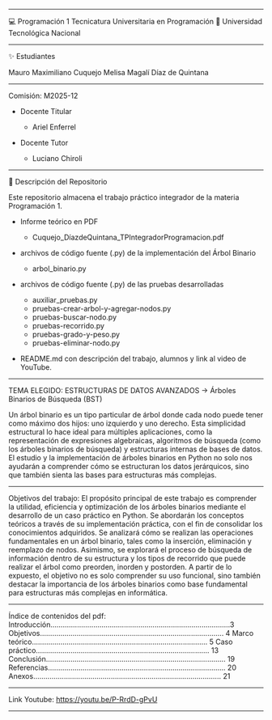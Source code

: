 __________________________________________________________________________________________________________________________________________________________________________________________________________________________________________________________________________________
💻 Programación 1
Tecnicatura Universitaria en Programación
📍 Universidad Tecnológica Nacional
__________________________________________________________________________________________________________________________________________________________________________________________________________________________________________________________________________________
✨ Estudiantes

Mauro Maximiliano Cuquejo
Melisa Magalí Díaz de Quintana
__________________________________________________________________________________________________________________________________________________________________________________________________________________________________________________________________________________
Comisión: M2025-12

- Docente Titular
    * Ariel Enferrel

- Docente Tutor
    * Luciano Chiroli
__________________________________________________________________________________________________________________________________________________________________________________________________________________________________________________________________________________
📂 Descripción del Repositorio

Este repositorio almacena el trabajo práctico integrador de la materia Programación 1.
- Informe teórico en PDF
    * Cuquejo_DíazdeQuintana_TPIntegradorProgramacion.pdf

- archivos de código fuente (.py) de la implementación del Árbol Binario
    * arbol_binario.py

- archivos de código fuente (.py) de las pruebas desarrolladas
    * auxiliar_pruebas.py
    * pruebas-crear-arbol-y-agregar-nodos.py
    * pruebas-buscar-nodo.py
    * pruebas-recorrido.py
    * pruebas-grado-y-peso.py
    * pruebas-eliminar-nodo.py

- README.md con descripción del trabajo, alumnos y link al video de YouTube.
__________________________________________________________________________________________________________________________________________________________________________________________________________________________________________________________________________________
TEMA ELEGIDO: ESTRUCTURAS DE DATOS AVANZADOS -> Árboles Binarios de Búsqueda (BST)

Un árbol binario es un tipo particular de árbol donde cada nodo puede tener como máximo dos hijos: uno izquierdo y uno derecho. Esta simplicidad estructural lo hace ideal para múltiples aplicaciones, como la representación de expresiones algebraicas, algoritmos de búsqueda (como los árboles binarios de búsqueda) y estructuras internas de bases de datos.
El estudio y la implementación de árboles binarios en Python no solo nos ayudarán a comprender cómo se estructuran los datos jerárquicos, sino que también sienta las bases para estructuras más complejas.
__________________________________________________________________________________________________________________________________________________________________________________________________________________________________________________________________________________

Objetivos del trabajo:
El propósito principal de este trabajo es comprender la utilidad, eficiencia y optimización de los árboles binarios mediante el desarrollo de un caso práctico en Python. Se abordarán los conceptos teóricos a través de su implementación práctica, con el fin de consolidar los conocimientos adquiridos.
Se analizará cómo se realizan las operaciones fundamentales en un árbol binario, tales como la inserción, eliminación y reemplazo de nodos. Asimismo, se explorará el proceso de búsqueda de información dentro de su estructura y los tipos de recorrido que puede realizar el árbol como preorden, inorden y postorden.
A partir de lo expuesto, el objetivo no es solo comprender su uso funcional, sino también destacar la importancia de los árboles binarios como base fundamental para estructuras más complejas en informática.

__________________________________________________________________________________________________________________________________________________________________________________________________________________________________________________________________________________
Índice de contenidos del pdf:
Introducción........................................................................................3
Objetivos.......................................................................................... 4
Marco teórico...................................................................................... 5
Caso práctico..................................................................................... 13
Conclusión........................................................................................ 19
Referencias....................................................................................... 20
Anexos............................................................................................ 21
__________________________________________________________________________________________________________________________________________________________________________________________________________________________________________________________________________________

Link Youtube: https://youtu.be/P-RrdD-gPvU
__________________________________________________________________________________________________________________________________________________________________________________________________________________________________________________________________________________
